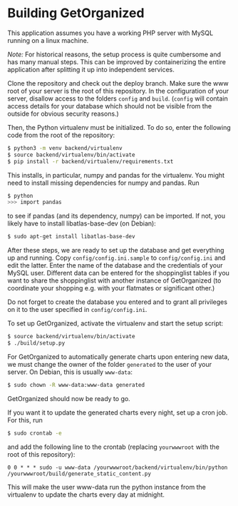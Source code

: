 # Building GetOrganized #

This application assumes you have a working PHP server with MySQL running on a linux machine.

_Note:_ For historical reasons, the setup process is quite cumbersome and has many manual steps. This can be improved by containerizing the entire application after splitting it up into independent services.

Clone the repository and check out the deploy branch. Make sure the www root of your server is the root of this repository. In the configuration of your server, disallow access to the folders `config` and `build`. (`config` will contain access details for your database which should not be visible from the outside for obvious security reasons.)

Then, the Python virtualenv must be initialized. To do so, enter the following code from the root of the repository:

```bash
$ python3 -m venv backend/virtualenv
$ source backend/virtualenv/bin/activate
$ pip install -r backend/virtualenv/requirements.txt
```

This installs, in particular, numpy and pandas for the virtualenv. You might need to install missing dependencies for numpy and pandas. Run
```bash
$ python
>>> import pandas
```
to see if pandas (and its dependency, numpy) can be imported. If not, you likely have to install libatlas-base-dev (on Debian):
```bash
$ sudo apt-get install libatlas-base-dev
```

After these steps, we are ready to set up the database and get everything up and running. Copy `config/config.ini.sample` to `config/config.ini` and edit the latter. Enter the name of the database and the credentials of your MySQL user. Different data can be entered for the shoppinglist tables if you want to share the shoppinglist with another instance of GetOrganized (to coordinate your shopping e.g. with your flatmates or significant other.)

Do not forget to create the database you entered and to grant all privileges on it to the user specified in `config/config.ini`.

To set up GetOrganized, activate the virtualenv and start the setup script:
```bash
$ source backend/virtualenv/bin/activate
$ ./build/setup.py
```

For GetOrganized to automatically generate charts upon entering new data, we must change the owner of the folder `generated` to the user of your server. On Debian, this is usually `www-data`:
```bash
$ sudo chown -R www-data:www-data generated
```

GetOrganized should now be ready to go.

If you want it to update the generated charts every night, set up a cron job. For this, run
```bash
$ sudo crontab -e
```
and add the following line to the crontab (replacing `yourwwwroot` with the root of this repository):
```
0 0 * * * sudo -u www-data /yourwwwroot/backend/virtualenv/bin/python /yourwwwroot/build/generate_static_content.py
```
This will make the user www-data run the python instance from the virtualenv to update the charts every day at midnight. 
